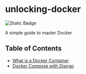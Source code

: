 # unlocking-docker
![Static Badge](https://img.shields.io/badge/docker-blue?style=for-the-badge&logo=docker&logoColor=white)

A simple guide to master Docker

## Table of Contents
- [What is a Docker Container](https://github.com/matvix90/unlocking-docker/tree/multi-container-app)
- [Docker Compose with Django](https://github.com/matvix90/unlocking-docker/tree/docker-compose)
